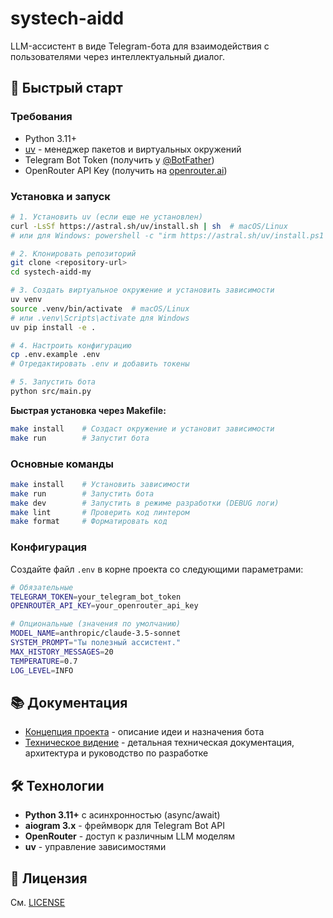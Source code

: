# systech-aidd

LLM-ассистент в виде Telegram-бота для взаимодействия с пользователями через интеллектуальный диалог.

## 🚀 Быстрый старт

### Требования
- Python 3.11+
- [uv](https://github.com/astral-sh/uv) - менеджер пакетов и виртуальных окружений
- Telegram Bot Token (получить у [@BotFather](https://t.me/botfather))
- OpenRouter API Key (получить на [openrouter.ai](https://openrouter.ai))

### Установка и запуск

```bash
# 1. Установить uv (если еще не установлен)
curl -LsSf https://astral.sh/uv/install.sh | sh  # macOS/Linux
# или для Windows: powershell -c "irm https://astral.sh/uv/install.ps1 | iex"

# 2. Клонировать репозиторий
git clone <repository-url>
cd systech-aidd-my

# 3. Создать виртуальное окружение и установить зависимости
uv venv
source .venv/bin/activate  # macOS/Linux
# или .venv\Scripts\activate для Windows
uv pip install -e .

# 4. Настроить конфигурацию
cp .env.example .env
# Отредактировать .env и добавить токены

# 5. Запустить бота
python src/main.py
```

**Быстрая установка через Makefile:**
```bash
make install    # Создаст окружение и установит зависимости
make run        # Запустит бота
```

### Основные команды

```bash
make install    # Установить зависимости
make run        # Запустить бота
make dev        # Запустить в режиме разработки (DEBUG логи)
make lint       # Проверить код линтером
make format     # Форматировать код
```

### Конфигурация

Создайте файл `.env` в корне проекта со следующими параметрами:

```bash
# Обязательные
TELEGRAM_TOKEN=your_telegram_bot_token
OPENROUTER_API_KEY=your_openrouter_api_key

# Опциональные (значения по умолчанию)
MODEL_NAME=anthropic/claude-3.5-sonnet
SYSTEM_PROMPT="Ты полезный ассистент."
MAX_HISTORY_MESSAGES=20
TEMPERATURE=0.7
LOG_LEVEL=INFO
```

## 📚 Документация

- [Концепция проекта](docs/idea.md) - описание идеи и назначения бота
- [Техническое видение](docs/vision.md) - детальная техническая документация, архитектура и руководство по разработке

## 🛠 Технологии

- **Python 3.11+** с асинхронностью (async/await)
- **aiogram 3.x** - фреймворк для Telegram Bot API
- **OpenRouter** - доступ к различным LLM моделям
- **uv** - управление зависимостями

## 📝 Лицензия

См. [LICENSE](LICENSE)
